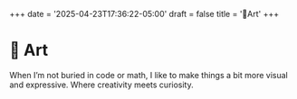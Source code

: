 +++
date = '2025-04-23T17:36:22-05:00'
draft = false
title = '🎨Art'
+++

# 🎨 Art

When I’m not buried in code or math, I like to make things a bit more visual and expressive.
Where creativity meets curiosity.
